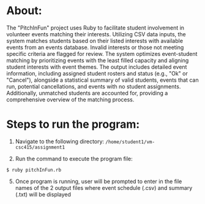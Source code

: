# About:
The "PitchInFun" project uses Ruby to facilitate student involvement in volunteer events matching their interests. Utilizing CSV data inputs, the system matches students based on their listed interests with available events from an events database. Invalid interests or those not meeting specific criteria are flagged for review. The system optimizes event-student matching by prioritizing events with the least filled capacity and aligning student interests with event themes. The output includes detailed event information, including assigned student rosters and status (e.g., "Ok" or "Cancel"), alongside a statistical summary of valid students, events that can run, potential cancellations, and events with no student assignments. Additionally, unmatched students are accounted for, providing a comprehensive overview of the matching process.


# Steps to run the program:

1. Navigate to the following directory: ``` /home/student1/vm-csc415/assignment1 ```

3. Run the command to execute the program file:
   
``` $ ruby pitchInFun.rb ```

5. Once program is running, user will be prompted to enter in the file names of the 2 output files where event schedule (.csv) and summary (.txt) will be displayed


